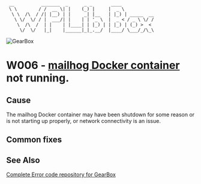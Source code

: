 ```
 __          _______  _      _ _       ____
 \ \        / /  __ \| |    (_) |     |  _ \
  \ \  /\  / /| |__) | |     _| |__   | |_) | _____  __
   \ \/  \/ / |  ___/| |    | | '_ \  |  _ < / _ \ \/ /
    \  /\  /  | |    | |____| | |_) | | |_) | (_) >  <
     \/  \/   |_|    |______|_|_.__/  |____/ \___/_/\_\
```

![GearBox](https://github.com/wplib/box-scripts/blob/master/docs/GearBox-100x.png)

# W006 - [mailhog Docker container](https://github.com/wplib/mailhog-docker/) not running.

## Cause
The mailhog Docker container may have been shutdown for some reason or is not starting up properly, or network connectivity is an issue.

## Common fixes

### 


## See Also
[Complete Error code repository for GearBox](https://github.com/wplib/box-scripts/tree/master/docs/errors)

